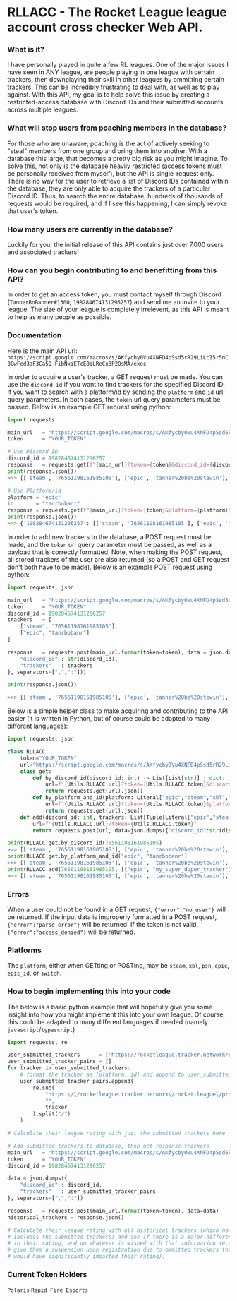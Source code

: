 # RLLACC - The Rocket League league account cross checker Web API.
### What is it?
I have personally played in quite a few RL leagues. One of the major issues I have seen in ANY league, are people playing in one league with certain trackers, then downplaying their skill in other leagues by ommitting certain trackers. This can be incredibly frustrating to deal with, as well as to play against. With this API, my goal is to help solve this issue by creating a restricted-access database with Discord IDs and their submitted accounts across multiple leagues. 
### What will stop users from poaching members in the database?
For those who are unaware, poaching is the act of actively seeking to "steal" members from one group and bring them into another. With a database this large, that becomes a pretty big risk as you might imagine. To solve this, not only is the database heavily restricted (access tokens must be personally received from myself), but the API is single-request only. There is no way for the user to retrieve a list of Discord IDs contained within the database, they are only able to acquire the trackers of a particular Discord ID. Thus, to search the entire database, hundreds of thousands of requests would be required, and if I see this happening, I can simply revoke that user's token.
### How many users are currently in the database?
Luckily for you, the initial release of this API contains just over 7,000 users and associated trackers!
### How can you begin contributing to and benefitting from this API?
In order to get an access token, you must contact myself through Discord (`TannerBoBanner#1300`, `198284674131296257`) and send me an invite to your league. The size of your league is completely irrelevent, as this API is meant to help as many people as possible.
### Documentation
Here is the main API url: `https://script.google.com/macros/s/AKfycby0Vu4XNFD4pSsd5rR29LiLcI5r5nC8GwFed3aF3Ca5Q-FibNxiETcE0iLReCx8P2OsMA/exec`

In order to acquire a user's tracker, a GET request must be made. You can use the `discord_id` if you want to find trackers for the specified Discord ID. If you want to search with a platform/id by sending the `platform` and `id` url query parameters. In both cases, the `token` url query parameters must be passed. Below is an example GET request using python:
```py
import requests

main_url   = "https://script.google.com/macros/s/AKfycby0Vu4XNFD4pSsd5rR29LiLcI5r5nC8GwFed3aF3Ca5Q-FibNxiETcE0iLReCx8P2OsMA/exec"
token      = "YOUR_TOKEN"

# Use Discord ID
discord_id = 198284674131296257
response   = requests.get(f"{main_url}?token={token}&discord_id={discord_id}")
print(response.json())
>>> [['steam', '76561198161985105'], ['epic', 'tanner%20be%20stewin'], ['epic', 'tanrbobanr'], ['epic', '2Fath']]

# Use Platform/id
platform = "epic"
id       = "tanrbobanr"
response = requests.get(f"{main_url}?token={token}&platform={platform}&id={id}")
print(response.json())
>>> {'198284674131296257': [['steam', '76561198161985105'], ['epic', 'tanner%20be%20stewin'], ['epic', 'tanrbobanr'], ['epic', '2Fath']]}
```

In order to add new trackers to the database, a POST request must be made, and the `token` url query parameter must be passed, as well as a payload that is correctly formatted. Note, when making the POST request, all stored trackers of the user are also returned (so a POST and GET request don't both have to be made). Below is an example POST request using python:
```py
import requests, json

main_url   = "https://script.google.com/macros/s/AKfycby0Vu4XNFD4pSsd5rR29LiLcI5r5nC8GwFed3aF3Ca5Q-FibNxiETcE0iLReCx8P2OsMA/exec?token={token}"
token      = "YOUR_TOKEN"
discord_id = 198284674131296257
trackers   = [
    ["steam", "76561198161985105"],
    ["epic", "tanrbobanr"]
]

response   = requests.post(main_url.format(token=token), data = json.dumps({
    "discord_id" : str(discord_id),
    "trackers"   : trackers
}, separators=[",",":"]))

print(response.json())

>>> [['steam', '76561198161985105'], ['epic', 'tanner%20be%20stewin'], ['epic', 'tanrbobanr'], ['epic', '2Fath']]
```
Below is a simple helper class to make acquiring and contributing to the API easier (it is written in Python, but of course could be adapted to many different languages):
```py
import requests, json

class RLLACC:
    token="YOUR_TOKEN"
    url="https://script.google.com/macros/s/AKfycby0Vu4XNFD4pSsd5rR29LiLcI5r5nC8GwFed3aF3Ca5Q-FibNxiETcE0iLReCx8P2OsMA/exec"
    class get:
        def by_discord_id(discord_id: int) -> List[List[str]] | dict:
            url=f"{Utils.RLLACC.url}?token={Utils.RLLACC.token}&discord_id={discord_id}"
            return requests.get(url).json()
        def by_platform_and_id(platform: Literal["epic","steam","xbl","psn","switch"], id: str) -> List[List[str]] | dict:
            url=f"{Utils.RLLACC.url}?token={Utils.RLLACC.token}&platform={platform}&id={id}"
            return requests.get(url).json()
    def add(discord_id: int, trackers: List[Tuple[Literal["epic","steam","xbl","psn","switch"], str]]) -> List[List[str]] | dict:
        url=f"{Utils.RLLACC.url}?token={Utils.RLLACC.token}"
        return requests.post(url, data=json.dumps({"discord_id":str(discord_id),"trackers":trackers}, separators=[",",":"]))

print(RLLACC.get.by_discord_id(76561198161985105)
>>> [['steam', '76561198161985105'], ['epic', 'tanner%20be%20stewin'], ['epic', 'tanrbobanr'], ['epic', '2Fath']]
print(RLLACC.get.by_platform_and_id("epic", "tanrbobanr")
>>> [['steam', '76561198161985105'], ['epic', 'tanner%20be%20stewin'], ['epic', 'tanrbobanr'], ['epic', '2Fath']]
print(RLLACC.add(76561198161985105, [["epic", "my_super_duper_tracker"]]
>>> [['steam', '76561198161985105'], ['epic', 'tanner%20be%20stewin'], ['epic', 'tanrbobanr'], ['epic', '2Fath'], ['epic', 'my_super_duper_tracker']]
```
### Errors
When a user could not be found in a GET request, `{"error":"no_user"}` will be returned.
If the input data is improperly formatted in a POST request, `{"error":"parse_error"}` will be returned.
If the token is not valid, `{"error":"access_denied"}` will be returned.
### Platforms
The `platform`, either when GETting or POSTing, may be `steam`, `xbl`, `psn`, `epic`, `epic_id`, or `switch`.
### How to begin implementing this into your code
The below is a basic python example that will hopefully give you some insight into how you might implement this into your own league. Of course, this could be adapted to many different languages if needed (namely `javascript`/`typescript`)
```py
import requests, re

user_submitted_trackers      = ["https://rocketleague.tracker.network/rocket-league/profile/steam/76561198161985105/overview"]
user_submitted_tracker_pairs = []
for tracker in user_submitted_trackers:
    # format the tracker as [platform, id] and append to user_submitted_tracker_pairs
    user_submitted_tracker_pairs.append(
        re.sub(
            "https:\/\/rocketleague.tracker.network\/rocket-league\/profile\/|\/overview.*|\/mmr.*|\/performance.*",
            "", 
            tracker
        ).split("/")
    )

# Calculate their league rating with just the submitted trackers here

# Add submitted trackers to database, then get response trackers
main_url   = "https://script.google.com/macros/s/AKfycby0Vu4XNFD4pSsd5rR29LiLcI5r5nC8GwFed3aF3Ca5Q-FibNxiETcE0iLReCx8P2OsMA/exec?token={token}"
token      = "YOUR_TOKEN"
discord_id = 198284674131296257

data = json.dumps({
    "discord_id" : discord_id,
    "trackers"   : user_submitted_tracker_pairs
}, separators=[",",":"])

response   = requests.post(main_url.format(token=token), data=data)
historical_trackers = response.json()

# Calculate their league rating with all historical trackers (which now
# includes the submitted trackers) and see if there is a major difference
# in their rating, and do whatever is wished with that information (e.g. 
# give them a suspension upon registration due to ommitted trackers that
# would have significantly impacted their rating).
```
### Current Token Holders
`Polaris`
`Rapid Fire Esports`
